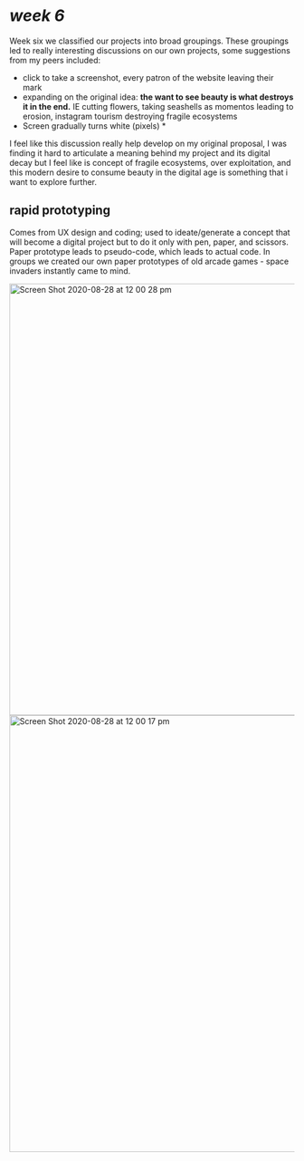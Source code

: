 # *week 6*
Week six we classified our projects into broad groupings. These groupings led to really interesting discussions on our own projects, some suggestions from my peers included: 
* click to take a screenshot, every patron of the website leaving their mark 
* expanding on the original idea: **the want to see beauty is what destroys it in the end.** IE cutting flowers, taking seashells as momentos leading to erosion, instagram tourism destroying fragile ecosystems  
* Screen gradually turns white (pixels) *

I feel like this discussion really help develop on my original proposal, I was finding it hard to articulate a meaning behind my project and its digital decay but I feel like is concept of fragile ecosystems, over exploitation, and this modern desire to consume beauty in the digital age is something that i want to explore further. 

## rapid prototyping 
Comes from UX design and coding; used to ideate/generate a concept that will become a digital project but to do it only with pen, paper, and scissors. Paper prototype leads to pseudo-code, which leads to actual code. In groups we created our own paper prototypes of old arcade games - space invaders instantly came to mind. 

<img width="762" alt="Screen Shot 2020-08-28 at 12 00 28 pm" src="https://user-images.githubusercontent.com/68723190/92232780-77586700-eef2-11ea-875e-ffc6d6857e1b.png">

<img width="771" alt="Screen Shot 2020-08-28 at 12 00 17 pm" src="https://user-images.githubusercontent.com/68723190/92232844-92c37200-eef2-11ea-93d3-e431dcdcf891.png">
